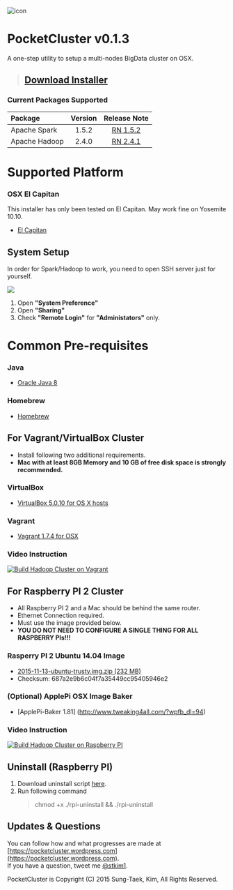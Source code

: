 ![icon](https://raw.githubusercontent.com/stkim1/pocketcluster/master/images/icon_256x256.png)

# PocketCluster v0.1.3  

A one-step utility to setup a multi-nodes BigData cluster on OSX. 

> ## [Download Installer](https://github.com/stkim1/pocketcluster/raw/master/release/PocketCluster-0.1.3.dmg) 

### Current Packages Supported  

| Package  | Version | Release Note |
|:----------|:-------------:|:------:|
| Apache Spark | 1.5.2 | [RN 1.5.2](https://spark.apache.org/releases/spark-release-1-5-2.html) |
| Apache Hadoop | 2.4.0 | [RN 2.4.1](http://hadoop.apache.org/docs/r2.4.1/hadoop-project-dist/hadoop-common/releasenotes.html) |

# Supported Platform

### OSX El Capitan  

This installer has only been tested on El Capitan. May work fine on Yosemite 10.10.  

- [El Capitan](https://itunes.apple.com/WebObjects/MZStore.woa/wa/viewSoftware?id=1018109117&mt=12&ls=1)  

## System Setup  

In order for Spark/Hadoop to work, you need to open SSH server just for yourself.  

![](https://raw.githubusercontent.com/stkim1/pocketcluster/master/images/system-setup.png)

1. Open **"System Preference"**  
2. Open **"Sharing"**  
3. Check **"Remote Login"** for **"Administators"** only.  

# Common Pre-requisites  

### Java  

- [Oracle Java 8](http://www.oracle.com/technetwork/java/javase/downloads/jdk8-downloads-2133151.html)  

### Homebrew  

- [Homebrew](http://brew.sh)  

## For Vagrant/VirtualBox Cluster   

- Install following two additional requirements.  
- **Mac with at least 8GB Memory and 10 GB of free disk space is strongly recommended.**  

### VirtualBox  

- [VirtualBox 5.0.10 for OS X hosts](http://download.virtualbox.org/virtualbox/5.0.10/VirtualBox-5.0.10-104061-OSX.dmg)

### Vagrant  

- [Vagrant 1.7.4 for OSX](https://releases.hashicorp.com/vagrant/1.7.4/vagrant_1.7.4.dmg)  

### Video Instruction    
[![Build Hadoop Cluster on Vagrant](http://img.youtube.com/vi/daNc14JL7as/0.jpg)](https://www.youtube.com/watch?v=daNc14JL7as&vq=hd720)  

## For Raspberry PI 2 Cluster  

- All Raspberry PI 2 and a Mac should be behind the same router.  
- Ethernet Connection required.  
- Must use the image provided below.  
- **YOU DO NOT NEED TO CONFIGURE A SINGLE THING FOR ALL RASPBERRY PIs!!!**  

### Rasperry PI 2 Ubuntu 14.04 Image
 
- [2015-11-13-ubuntu-trusty.img.zip (232 MB)](https://drive.google.com/open?id=0B2HeHl9cRYJHNUlQb1ZJMlJNYzA)   
- Checksum: 687a2e9b6c04f7a35449cc95405946e2  

### (Optional) ApplePi OSX Image Baker  

- [ApplePi-Baker 1.81] (http://www.tweaking4all.com/?wpfb_dl=94)

### Video Instruction   
[![Build Hadoop Cluster on Raspberry PI](http://img.youtube.com/vi/0TzPHj9C0Ak/0.jpg)](https://www.youtube.com/watch?v=0TzPHj9C0Ak&vq=hd720)  


## Uninstall (Raspberry PI)

1. Download uninstall script [here](https://raw.githubusercontent.com/stkim1/pocketcluster/master/uninstall/rpi-uninstall).
2. Run following command 
    > chmod +x ./rpi-uninstall && ./rpi-uninstall


## Updates & Questions  

You can follow how and what progresses are made at [https://pocketcluster.wordpress.com](https://pocketcluster.wordpress.com).  
If you have a question, tweet me [@stkim1](https://twitter.com/stkim1).  

PocketCluster is Copyright (C) 2015 Sung-Taek, Kim, All Rights Reserved.
